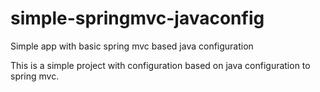 # simple-springmvc-javaconfig
Simple app with basic spring mvc based java configuration

This is a simple project with configuration based on java configuration to spring mvc.
